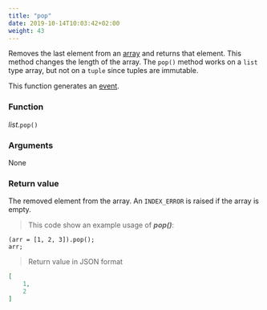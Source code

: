 ```yaml
---
title: "pop"
date: 2019-10-14T10:03:42+02:00
weight: 43
---
```


Removes the last element from an [array](../../data-types/array-type) and returns that element.
This method changes the length of the array. The `pop()` method works
on a `list` type array, but not on a `tuple` since tuples are immutable.

This function generates an [event](../../events).

### Function
*list*.`pop()`

### Arguments
None

### Return value
The removed element from the array. An `INDEX_ERROR` is raised if the array is empty.

> This code show an example usage of ***pop()***:

```thingsdb,json_response
(arr = [1, 2, 3]).pop();
arr;
```

> Return value in JSON format

```json
[
    1,
    2
]
```
